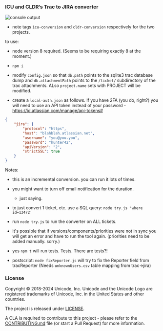 ### ICU and CLDR’s Trac to JIRA converter

![console output](trac2jira2.mov.gif)

- note tags `icu-conversion` and `cldr-conversion` respectively for the two projects.

to use:
- node version 8 required. (Seems to be requiring exactly 8 at the moment.)
- `npm i`

- modify `config.json` so that `db.path` points to the sqlite3 trac database dump and `db.attachmentPath` points to the `/ticket/` subdirectory of the trac attachments.  ALso `project.name` sets with PROJECT will be modified.

- create a `local-auth.json` as follows. If you have 2FA (you do, right?) you will need to use an API token instead of your password - https://id.atlassian.com/manage/api-tokens#

```json
{
    "jira": {
        "protocol": "https",
        "host": "blahblah.atlassian.net",
        "username": "you@you.you",
        "password": "hunter42",
        "apiVersion": "2",
        "strictSSL": true
    }
}
```


Notes:

- this is an incremental conversion. you can run it lots of times.

- you might want to turn off email notification for the duration.
    - just saying.

- to just convert 1 ticket, etc. use a SQL query: `node try.js 'where id=13472'`

- run `node try.js` to run the converter on ALL tickets.

- It's possible that if versions/components/priorities were not in sync you will get an error and have to run the tool again.  (priorities need to be added manually. sorry.)

- yes `npm t` will run tests.  Tests. There are tests?!

- postscript: `node fixReporter.js` will try to fix the Reporter field from tracReporter
  (Needs `unknownUsers.csv`  table mapping from trac->jira)

### License

Copyright © 2018-2024 Unicode, Inc. Unicode and the Unicode Logo are registered trademarks of Unicode, Inc. in the United States and other countries.

The project is released under [LICENSE](./LICENSE).

A CLA is required to contribute to this project - please refer to the [CONTRIBUTING.md](https://github.com/unicode-org/.github/blob/main/.github/CONTRIBUTING.md) file (or start a Pull Request) for more information.

